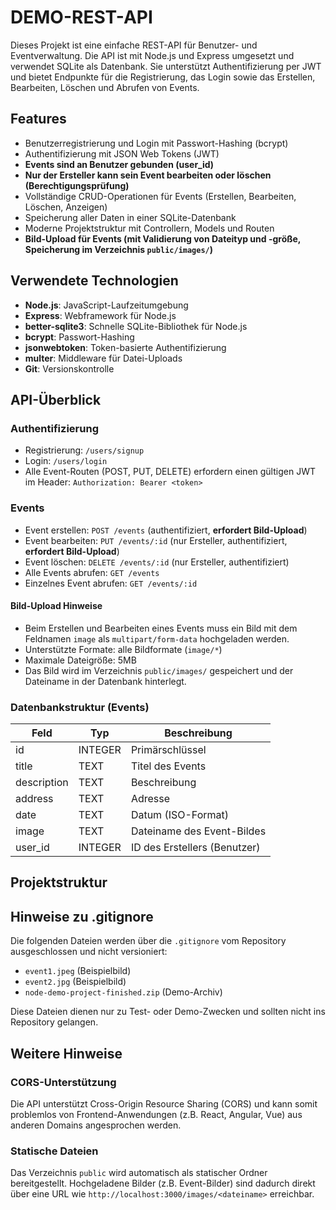 # DEMO-REST-API

Dieses Projekt ist eine einfache REST-API für Benutzer- und Eventverwaltung. Die API ist mit Node.js und Express umgesetzt und verwendet SQLite als Datenbank. Sie unterstützt Authentifizierung per JWT und bietet Endpunkte für die Registrierung, das Login sowie das Erstellen, Bearbeiten, Löschen und Abrufen von Events.

## Features
- Benutzerregistrierung und Login mit Passwort-Hashing (bcrypt)
- Authentifizierung mit JSON Web Tokens (JWT)
- **Events sind an Benutzer gebunden (user_id)**
- **Nur der Ersteller kann sein Event bearbeiten oder löschen (Berechtigungsprüfung)**
- Vollständige CRUD-Operationen für Events (Erstellen, Bearbeiten, Löschen, Anzeigen)
- Speicherung aller Daten in einer SQLite-Datenbank
- Moderne Projektstruktur mit Controllern, Models und Routen
- **Bild-Upload für Events (mit Validierung von Dateityp und -größe, Speicherung im Verzeichnis `public/images/`)**

## Verwendete Technologien
- **Node.js**: JavaScript-Laufzeitumgebung
- **Express**: Webframework für Node.js
- **better-sqlite3**: Schnelle SQLite-Bibliothek für Node.js
- **bcrypt**: Passwort-Hashing
- **jsonwebtoken**: Token-basierte Authentifizierung
- **multer**: Middleware für Datei-Uploads
- **Git**: Versionskontrolle

## API-Überblick

### Authentifizierung
- Registrierung: `/users/signup`
- Login: `/users/login`
- Alle Event-Routen (POST, PUT, DELETE) erfordern einen gültigen JWT im Header: `Authorization: Bearer <token>`

### Events
- Event erstellen: `POST /events` (authentifiziert, **erfordert Bild-Upload**)
- Event bearbeiten: `PUT /events/:id` (nur Ersteller, authentifiziert, **erfordert Bild-Upload**)
- Event löschen: `DELETE /events/:id` (nur Ersteller, authentifiziert)
- Alle Events abrufen: `GET /events`
- Einzelnes Event abrufen: `GET /events/:id`

#### Bild-Upload Hinweise
- Beim Erstellen und Bearbeiten eines Events muss ein Bild mit dem Feldnamen `image` als `multipart/form-data` hochgeladen werden.
- Unterstützte Formate: alle Bildformate (`image/*`)
- Maximale Dateigröße: 5MB
- Das Bild wird im Verzeichnis `public/images/` gespeichert und der Dateiname in der Datenbank hinterlegt.

### Datenbankstruktur (Events)
| Feld        | Typ     | Beschreibung                |
|-------------|---------|-----------------------------|
| id          | INTEGER | Primärschlüssel             |
| title       | TEXT    | Titel des Events            |
| description | TEXT    | Beschreibung                |
| address     | TEXT    | Adresse                     |
| date        | TEXT    | Datum (ISO-Format)          |
| image       | TEXT    | Dateiname des Event-Bildes  |
| user_id     | INTEGER | ID des Erstellers (Benutzer)|

## Projektstruktur

## Hinweise zu .gitignore

Die folgenden Dateien werden über die `.gitignore` vom Repository ausgeschlossen und nicht versioniert:

- `event1.jpeg` (Beispielbild)
- `event2.jpg` (Beispielbild)
- `node-demo-project-finished.zip` (Demo-Archiv)

Diese Dateien dienen nur zu Test- oder Demo-Zwecken und sollten nicht ins Repository gelangen.

## Weitere Hinweise

### CORS-Unterstützung
Die API unterstützt Cross-Origin Resource Sharing (CORS) und kann somit problemlos von Frontend-Anwendungen (z.B. React, Angular, Vue) aus anderen Domains angesprochen werden.

### Statische Dateien
Das Verzeichnis `public` wird automatisch als statischer Ordner bereitgestellt. Hochgeladene Bilder (z.B. Event-Bilder) sind dadurch direkt über eine URL wie `http://localhost:3000/images/<dateiname>` erreichbar.